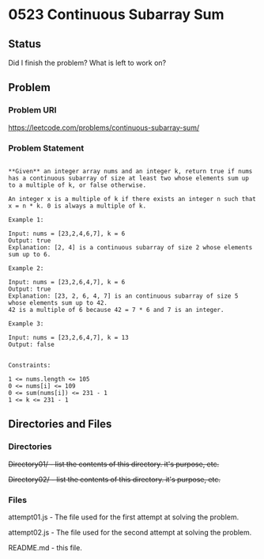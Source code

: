 # 0523 Continuous Subarray Sum

## Status
Did I finish the problem?
What is left to work on?

## Problem

### Problem URl

https://leetcode.com/problems/continuous-subarray-sum/

### Problem Statement

```

**Given** an integer array nums and an integer k, return true if nums has a continuous subarray of size at least two whose elements sum up to a multiple of k, or false otherwise.

An integer x is a multiple of k if there exists an integer n such that x = n * k. 0 is always a multiple of k.

Example 1:

Input: nums = [23,2,4,6,7], k = 6
Output: true
Explanation: [2, 4] is a continuous subarray of size 2 whose elements sum up to 6.

Example 2:

Input: nums = [23,2,6,4,7], k = 6
Output: true
Explanation: [23, 2, 6, 4, 7] is an continuous subarray of size 5 whose elements sum up to 42.
42 is a multiple of 6 because 42 = 7 * 6 and 7 is an integer.

Example 3:

Input: nums = [23,2,6,4,7], k = 13
Output: false
 

Constraints:

1 <= nums.length <= 105
0 <= nums[i] <= 109
0 <= sum(nums[i]) <= 231 - 1
1 <= k <= 231 - 1

 ```

## Directories and Files

### Directories

~~Directory01/ - list the contents of this directory. it's purpose, etc.~~

~~Directory02/ - list the contents of this directory. it's purpose, etc.~~

### Files

attempt01.js - The file used for the first attempt at solving the problem.

attempt02.js - The file used for the second attempt at solving the problem.

README.md - this file.
